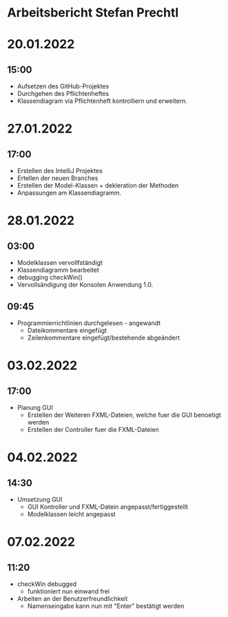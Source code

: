 # **Arbeitsbericht Stefan Prechtl**

# 20.01.2022
## 15:00

* Aufsetzen des GitHub-Projektes
* Durchgehen des Pflichtenheftes 
* Klassendiagram via Pflichtenheft kontrolliern und erweitern.

# 27.01.2022
## 17:00

* Erstellen des IntelliJ Projektes
* Ertellen der neuen Branches
* Erstellen der Model-Klassen + dekleration der Methoden
* Anpassungen am Klassendiagramm. 

# 28.01.2022
## 03:00

* Modelklassen vervollfständigt
* Klassendiagramm bearbeitet
* debugging checkWin()
* Vervollsändigung der Konsolen Anwendung 1.0.

## 09:45

* Programmierrichtlinien durchgelesen - angewandt
    * Dateikommentare eingefügt
    * Zeilenkommentare eingefügt/bestehende abgeändert


# 03.02.2022
## 17:00

* Planung GUI
   * Erstellen der Weiteren FXML-Dateien, welche fuer die GUI benoetigt werden
   * Erstellen der Controller fuer die FXML-Dateien

# 04.02.2022
## 14:30

* Umsetzung GUI
   * GUI Kontroller und FXML-Datein angepasst/fertiggestellt
   * Modelklassen leicht angepasst

# 07.02.2022
## 11:20

* checkWin debugged
  * funktioniert nun einwand frei
* Arbeiten an der Benutzerfreundlichkeit
  * Namenseingabe kann nun mit "Enter" bestätigt werden
